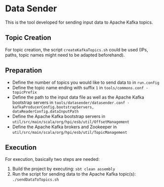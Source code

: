 # Data Sender

This is the tool developed for sending input data to Apache Kafka topics.

## Topic Creation

For topic creation, the script ```createKafkaTopics.sh``` could be used (IPs, paths, topic names might need to be adapted beforehand).

## Preparation
- Define the number of topics you would like to send data to in ```run.config```
- Define the topic name ending with suffix ```1``` in ```tools/commons.conf - topicPrefix```
- Define the path to the input data file as well as the Apache Kafka bootstrap servers in ```tools/datasender/datasender.conf - kafkaProducerConfig.bootstrapServers, dataReaderConfig.dataInputPath```
- Define the Apache Kafka bootstrap servers in ```util/src/main/scala/org/hpi/esb/util/OffsetManagement```
- Define the Apache Kafka brokers and Zookeeper in ```util/src/main/scala/org/hpi/esb/util/TopicManagement```

## Execution
For execution, basically two steps are needed:

1. Build the project by executing:
```sbt clean assembly```
2. Run the script for sending data to the Apache Kafka topic(s):
```./sendDataToTopics.sh```
